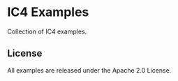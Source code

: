 # IC4 Examples

Collection of IC4 examples.

## License

All examples are released under the Apache 2.0 License.
